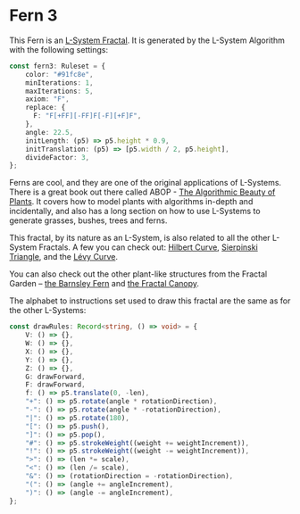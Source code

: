 # Fern 3

This Fern is an [L-System Fractal](https://en.wikipedia.org/wiki/L-system). It is generated by the L-System Algorithm with the following settings: 

```ts
const fern3: Ruleset = {
    color: "#91fc8e",
    minIterations: 1,
    maxIterations: 5,
    axiom: "F",
    replace: {
      F: "F[+FF][-FF]F[-F][+F]F",
    },
    angle: 22.5,
    initLength: (p5) => p5.height * 0.9,
    initTranslation: (p5) => [p5.width / 2, p5.height],
    divideFactor: 3,
};
```

Ferns are cool, and they are one of the original applications of L-Systems. There is a great book out there called ABOP - [The Algorithmic Beauty of Plants](http://algorithmicbotany.org/papers/#abop). It covers how to model plants with algorithms in-depth and incidentally, and also has a long section on how to use L-Systems to generate grasses, bushes, trees and ferns.

This fractal, by its nature as an L-System, is also related to all the other L-System Fractals. A few you can check out: [Hilbert Curve](/l-system/hilbert-curve), [Sierpinski Triangle](/l-system/sierpinski-triangle), and the [Lévy Curve](/l-system/levy-curve).

You can also check out the other plant-like structures from the Fractal Garden – [the Barnsley Fern](/barnsley-fern) and [the Fractal Canopy](/fractal-canopy).

The alphabet to instructions set used to draw this fractal are the same as for the other L-Systems:

```ts
const drawRules: Record<string, () => void> = {
    V: () => {},
    W: () => {},
    X: () => {},
    Y: () => {},
    Z: () => {},
    G: drawForward,
    F: drawForward,
    f: () => p5.translate(0, -len),
    "+": () => p5.rotate(angle * rotationDirection),
    "-": () => p5.rotate(angle * -rotationDirection),
    "|": () => p5.rotate(180),
    "[": () => p5.push(),
    "]": () => p5.pop(),
    "#": () => p5.strokeWeight((weight += weightIncrement)),
    "!": () => p5.strokeWeight((weight -= weightIncrement)),
    ">": () => (len *= scale),
    "<": () => (len /= scale),
    "&": () => (rotationDirection = -rotationDirection),
    "(": () => (angle += angleIncrement),
    ")": () => (angle -= angleIncrement),
};
```